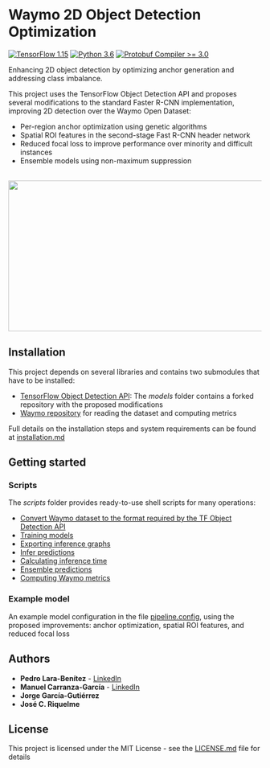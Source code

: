 # Waymo 2D Object Detection Optimization
[![TensorFlow 1.15](https://img.shields.io/badge/TensorFlow-1.15-FF6F00?logo=tensorflow)](https://github.com/tensorflow/tensorflow/releases/tag/v1.15.0)
[![Python 3.6](https://img.shields.io/badge/Python-3.6%20%7C%203.7-blue)](https://www.python.org/downloads/release/python-360/)
[![Protobuf Compiler >= 3.0](https://img.shields.io/badge/ProtoBuf%20Compiler-%3E3.0-brightgreen)](https://grpc.io/docs/protoc-installation/#install-using-a-package-manager)

Enhancing 2D object detection by optimizing anchor generation and addressing class imbalance. 

This project uses the TensorFlow Object Detection API and proposes several modifications to the standard Faster R-CNN 
implementation, improving 2D detection over the Waymo Open Dataset:

 * Per-region anchor optimization using genetic algorithms
 * Spatial ROI features in the second-stage Fast R-CNN header network
 * Reduced focal loss to improve performance over minority and difficult instances
 * Ensemble models using non-maximum suppression
<br/><br/>  

<p align="center">
  <img width="800" height="300" src="https://github.com/carranza96/waymo-detection-optimization/blob/master/doc/images/FasterRCNN.png">
</p>

## Installation

This project depends on several libraries and contains two submodules that have to be installed:
  * [TensorFlow Object Detection API](https://github.com/carranza96/models/): The *models* folder contains a forked repository with the proposed modifications
  * [Waymo repository](https://github.com/carranza96/waymo-open-dataset/) for reading the dataset and computing metrics
  
Full details on the installation steps and system requirements can be found at [installation.md](https://github.com/carranza96/waymo-detection-optimization/blob/master/doc/installation.md)


## Getting started
### Scripts
The *scripts* folder provides ready-to-use shell scripts for many operations:
 * [Convert Waymo dataset to the format required by the TF Object Detection API](https://github.com/carranza96/waymo-detection-optimization/blob/master/src/scripts/convert_waymo_tfrecord.sh)
 * [Training models](https://github.com/carranza96/waymo-detection-optimization/blob/master/src/scripts/od_api/train_script.sh)
 * [Exporting inference graphs](https://github.com/carranza96/waymo-detection-optimization/blob/master/src/scripts/od_api/export_script.sh)
 * [Infer predictions](https://github.com/carranza96/waymo-detection-optimization/blob/master/src/scripts/od_api/inference_script.sh)
 * [Calculating inference time](https://github.com/carranza96/waymo-detection-optimization/blob/master/src/scripts/average_inference_time.sh)
 * [Ensemble predictions](https://github.com/carranza96/waymo-detection-optimization/blob/master/src/scripts/ensemble_predictions.sh)
 * [Computing Waymo metrics](https://github.com/carranza96/waymo-detection-optimization/blob/master/src/scripts/waymo_evaluation/detection_metrics.sh)

### Example model
An example model configuration in the file [pipeline.config](https://github.com/carranza96/waymo-detection-optimization/blob/master/saved_models/optimized_faster_rcnn/pipeline.config), using the proposed improvements: anchor optimization, spatial ROI features, and reduced focal loss
## Authors <a name="authors"></a>

* **Pedro Lara-Benítez** - [LinkedIn](www.linkedin.com/in/pedrolarben)
* **Manuel Carranza-García** - [LinkedIn](https://www.linkedin.com/in/manuelcarranzagarcia96/)
* **Jorge García-Gutiérrez** 
* **José C. Riquelme**

## License<a name="license"></a>

This project is licensed under the MIT License - see the [LICENSE.md](LICENSE.md) file for details




